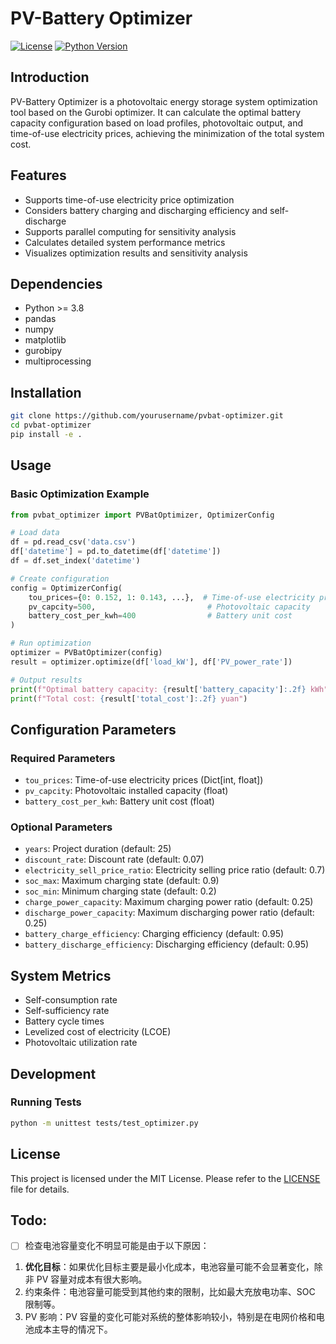 # PV-Battery Optimizer

[![License](https://img.shields.io/badge/license-MIT-blue.svg)](LICENSE)
[![Python Version](https://img.shields.io/badge/python-3.8+-blue.svg)](https://www.python.org/)

## Introduction

PV-Battery Optimizer is a photovoltaic energy storage system optimization tool based on the Gurobi optimizer. It can calculate the optimal battery capacity configuration based on load profiles, photovoltaic output, and time-of-use electricity prices, achieving the minimization of the total system cost.

## Features

- Supports time-of-use electricity price optimization
- Considers battery charging and discharging efficiency and self-discharge
- Supports parallel computing for sensitivity analysis
- Calculates detailed system performance metrics
- Visualizes optimization results and sensitivity analysis

## Dependencies

- Python >= 3.8
- pandas
- numpy
- matplotlib
- gurobipy
- multiprocessing

## Installation
```bash
git clone https://github.com/yourusername/pvbat-optimizer.git
cd pvbat-optimizer
pip install -e .
```

## Usage

### Basic Optimization Example

```python
from pvbat_optimizer import PVBatOptimizer, OptimizerConfig

# Load data
df = pd.read_csv('data.csv')
df['datetime'] = pd.to_datetime(df['datetime'])
df = df.set_index('datetime')

# Create configuration
config = OptimizerConfig(
    tou_prices={0: 0.152, 1: 0.143, ...},  # Time-of-use electricity prices
    pv_capcity=500,                         # Photovoltaic capacity
    battery_cost_per_kwh=400                # Battery unit cost
)

# Run optimization
optimizer = PVBatOptimizer(config)
result = optimizer.optimize(df['load_kW'], df['PV_power_rate'])

# Output results
print(f"Optimal battery capacity: {result['battery_capacity']:.2f} kWh")
print(f"Total cost: {result['total_cost']:.2f} yuan")
```

## Configuration Parameters

### Required Parameters
- `tou_prices`: Time-of-use electricity prices (Dict[int, float])
- `pv_capcity`: Photovoltaic installed capacity (float)
- `battery_cost_per_kwh`: Battery unit cost (float)

### Optional Parameters
- `years`: Project duration (default: 25)
- `discount_rate`: Discount rate (default: 0.07)
- `electricity_sell_price_ratio`: Electricity selling price ratio (default: 0.7)
- `soc_max`: Maximum charging state (default: 0.9)
- `soc_min`: Minimum charging state (default: 0.2)
- `charge_power_capacity`: Maximum charging power ratio (default: 0.25)
- `discharge_power_capacity`: Maximum discharging power ratio (default: 0.25)
- `battery_charge_efficiency`: Charging efficiency (default: 0.95)
- `battery_discharge_efficiency`: Discharging efficiency (default: 0.95)

## System Metrics

- Self-consumption rate
- Self-sufficiency rate
- Battery cycle times
- Levelized cost of electricity (LCOE)
- Photovoltaic utilization rate

## Development

### Running Tests
```bash
python -m unittest tests/test_optimizer.py
```

## License

This project is licensed under the MIT License. Please refer to the [LICENSE](LICENSE) file for details.

## Todo:
- [ ] 检查电池容量变化不明显可能是由于以下原因：
1. **优化目标**：如果优化目标主要是最小化成本，电池容量可能不会显著变化，除非 PV 容量对成本有很大影响。
2. 约束条件：电池容量可能受到其他约束的限制，比如最大充放电功率、SOC 限制等。
3. PV 影响：PV 容量的变化可能对系统的整体影响较小，特别是在电网价格和电池成本主导的情况下。
